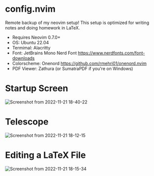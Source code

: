 # config.nvim
Remote backup of my neovim setup! This setup is optimized for writing notes and doing homework in LaTeX. 
* Requires Neovim 0.7.0+
* OS: Ubuntu 22.04
* Termimal: Alacritty
* Font: JetBrains Mono Nerd Font https://www.nerdfonts.com/font-downloads
* Colorscheme: Onenord https://github.com/rmehri01/onenord.nvim
* PDF Viewer: Zathura (or SumatraPDF if you're on Windows)

# Startup Screen
![Screenshot from 2022-11-21 18-40-22](https://user-images.githubusercontent.com/102345313/203207961-2f0a39e8-a59a-4191-b481-e77d498d44c2.png)

# Telescope 
![Screenshot from 2022-11-21 18-12-15](https://user-images.githubusercontent.com/102345313/203200920-43778e2e-89fb-42d2-a900-32a95bb9d020.png)

# Editing a LaTeX File
![Screenshot from 2022-11-21 18-15-34](https://user-images.githubusercontent.com/102345313/203200921-96781aaa-5885-4742-8ce2-a5089a5f8b51.png)



